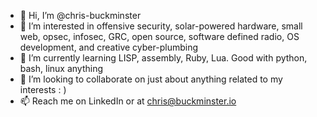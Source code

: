 - 👋 Hi, I’m @chris-buckminster
- 👀 I’m interested in offensive security, solar-powered hardware, small web, opsec, infosec, GRC, open source, software defined radio, OS development, and creative cyber-plumbing
- 🌱 I’m currently learning LISP, assembly, Ruby, Lua. Good with python, bash, linux anything
- 💞️ I’m looking to collaborate on just about anything related to my interests : ) 
- 📫 Reach me on LinkedIn or at chris@buckminster.io

<!---
chris-buckminster/chris-buckminster is a ✨ special ✨ repository because its `README.md` (this file) appears on your GitHub profile.
You can click the Preview link to take a look at your changes.
--->

